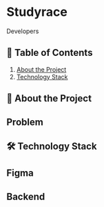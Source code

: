 # Studyrace
Developers

## 🔗 Table of Contents
1. [About the Project](#about-the-project)
2. [Technology Stack](#technology-stack)

## 🔭 About the Project


## Problem


## 🛠 Technology Stack



## Figma


## Backend

